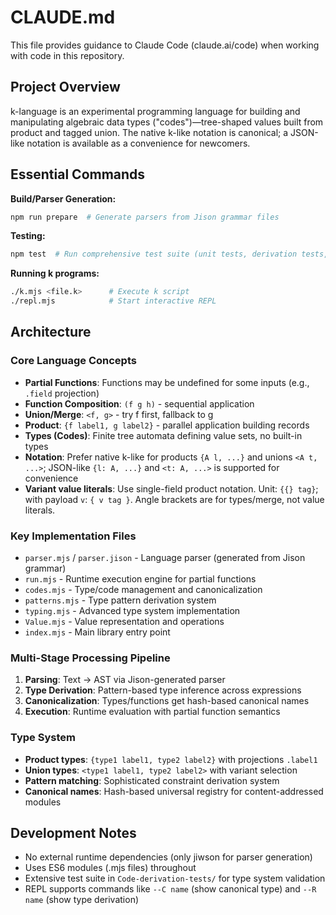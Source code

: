 # CLAUDE.md

This file provides guidance to Claude Code (claude.ai/code) when working with code in this repository.

## Project Overview

k-language is an experimental programming language for building and manipulating algebraic data types ("codes")—tree-shaped values built from product and tagged union. The native k-like notation is canonical; a JSON-like notation is available as a convenience for newcomers.

## Essential Commands

**Build/Parser Generation:**
```bash
npm run prepare  # Generate parsers from Jison grammar files
```

**Testing:**
```bash
npm test  # Run comprehensive test suite (unit tests, derivation tests, shell tests)
```

**Running k programs:**
```bash
./k.mjs <file.k>      # Execute k script
./repl.mjs            # Start interactive REPL
```

## Architecture

### Core Language Concepts
- **Partial Functions**: Functions may be undefined for some inputs (e.g., `.field` projection)
- **Function Composition**: `(f g h)` - sequential application
- **Union/Merge**: `<f, g>` - try f first, fallback to g
- **Product**: `{f label1, g label2}` - parallel application building records
- **Types (Codes)**: Finite tree automata defining value sets, no built-in types
- **Notation**: Prefer native k-like for products `{A l, ...}` and unions `<A t, ...>`; JSON-like `{l: A, ...}` and `<t: A, ...>` is supported for convenience
- **Variant value literals**: Use single-field product notation. Unit: `{{} tag}`; with payload `v`: `{ v tag }`. Angle brackets are for types/merge, not value literals.

### Key Implementation Files
- `parser.mjs` / `parser.jison` - Language parser (generated from Jison grammar)
- `run.mjs` - Runtime execution engine for partial functions
- `codes.mjs` - Type/code management and canonicalization
- `patterns.mjs` - Type pattern derivation system
- `typing.mjs` - Advanced type system implementation
- `Value.mjs` - Value representation and operations
- `index.mjs` - Main library entry point

### Multi-Stage Processing Pipeline
1. **Parsing**: Text → AST via Jison-generated parser
2. **Type Derivation**: Pattern-based type inference across expressions
3. **Canonicalization**: Types/functions get hash-based canonical names
4. **Execution**: Runtime evaluation with partial function semantics

### Type System
- **Product types**: `{type1 label1, type2 label2}` with projections `.label1`
- **Union types**: `<type1 label1, type2 label2>` with variant selection
- **Pattern matching**: Sophisticated constraint derivation system
- **Canonical names**: Hash-based universal registry for content-addressed modules

## Development Notes

- No external runtime dependencies (only jiwson for parser generation)
- Uses ES6 modules (.mjs files) throughout
- Extensive test suite in `Code-derivation-tests/` for type system validation
- REPL supports commands like `--C name` (show canonical type) and `--R name` (show type derivation)
